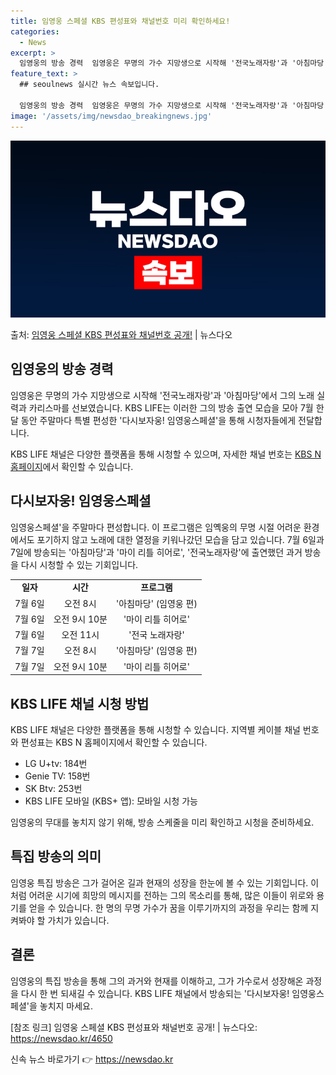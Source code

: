 ```yaml
---
title: 임영웅 스페셜 KBS 편성표와 채널번호 미리 확인하세요!
categories:
  - News
excerpt: >
  임영웅의 방송 경력  임영웅은 무명의 가수 지망생으로 시작해 '전국노래자랑'과 '아침마당'에서 그의 노래 실…
feature_text: >
  ## seoulnews 실시간 뉴스 속보입니다.

  임영웅의 방송 경력  임영웅은 무명의 가수 지망생으로 시작해 '전국노래자랑'과 '아침마당'에서 그의 노래 실…
image: '/assets/img/newsdao_breakingnews.jpg'
---
```


![뉴스다오 속보](/assets/img/newsdao_breakingnews.jpg)

<p>출처: <a href="https://newsdao.kr/4650" rel="dofollow">임영웅 스페셜 KBS 편성표와 채널번호 공개!</a> | 뉴스다오</p>

<h2 data-ke-size="size26">임영웅의 방송 경력</h2>
임영웅은 무명의 가수 지망생으로 시작해 '전국노래자랑'과 '아침마당'에서 그의 노래 실력과 카리스마를 선보였습니다. KBS LIFE는 이러한 그의 방송 출연 모습을 모아 7월 한 달 동안 주말마다 특별 편성한 '다시보자웅! 임영웅스페셜'을 통해 시청자들에게 전달합니다. 

<p data-ke-size="size16">KBS LIFE 채널은 다양한 플랫폼을 통해 시청할 수 있으며, 자세한 채널 번호는 <a href="https://newsdao.kr/4650">KBS N 홈페이지</a>에서 확인할 수 있습니다.</p>

<h2 data-ke-size="size26">다시보자웅! 임영웅스페셜</h2>
임영웅스페셜'을 주말마다 편성합니다. 이 프로그램은 임옉웅의 무명 시절 어려운 환경에서도 포기하지 않고 노래에 대한 열정을 키워나갔던 모습을 담고 있습니다. 7월 6일과 7일에 방송되는 '아침마당'과 '마이 리틀 히어로', '전국노래자랑'에 출연했던 과거 방송을 다시 시청할 수 있는 기회입니다.

<table style="width: 100%;">
<tbody>
<tr>
<td style="text-align: center; height: 17px;"><b>일자</b></td>
<td style="text-align: center; height: 17px;"><b>시간</b></td>
<td style="text-align: center; height: 17px;"><b>프로그램</b></td>
</tr>
<tr>
<td style="text-align: center; height: 17px;">7월 6일</td>
<td style="text-align: center; height: 17px;">오전 8시</td>
<td style="text-align: center; height: 17px;">'아침마당' (임영웅 편)</td>
</tr>
<tr>
<td style="text-align: center; height: 17px;">7월 6일</td>
<td style="text-align: center; height: 17px;">오전 9시 10분</td>
<td style="text-align: center; height: 17px;">'마이 리틀 히어로'</td>
</tr>
<tr>
<td style="text-align: center; height: 17px;">7월 6일</td>
<td style="text-align: center; height: 17px;">오전 11시</td>
<td style="text-align: center; height: 17px;">'전국 노래자랑'</td>
</tr>
<tr>
<td style="text-align: center; height: 17px;">7월 7일</td>
<td style="text-align: center; height: 17px;">오전 8시</td>
<td style="text-align: center; height: 17px;">'아침마당' (임영웅 편)</td>
</tr>
<tr>
<td style="text-align: center; height: 17px;">7월 7일</td>
<td style="text-align: center; height: 17px;">오전 9시 10분</td>
<td style="text-align: center; height: 17px;">'마이 리틀 히어로'</td>
</tr>
</tbody>
</table>

<h2 data-ke-size="size26">KBS LIFE 채널 시청 방법</h2>
KBS LIFE 채널은 다양한 플랫폼을 통해 시청할 수 있습니다. 지역별 케이블 채널 번호와 편성표는 KBS N 홈페이지에서 확인할 수 있습니다.

<ul>
<li>LG U+tv: 184번</li>
<li>Genie TV: 158번</li>
<li>SK Btv: 253번</li>
<li>KBS LIFE 모바일 (KBS+ 앱): 모바일 시청 가능</li>
</ul>

<p data-ke-size="size16">임영웅의 무대를 놓치지 않기 위해, 방송 스케줄을 미리 확인하고 시청을 준비하세요.</p>

<h2 data-ke-size="size26">특집 방송의 의미</h2>
임영웅 특집 방송은 그가 걸어온 길과 현재의 성장을 한눈에 볼 수 있는 기회입니다. 이처럼 어려운 시기에 희망의 메시지를 전하는 그의 목소리를 통해, 많은 이들이 위로와 용기를 얻을 수 있습니다. 한 명의 무명 가수가 꿈을 이루기까지의 과정을 우리는 함께 지켜봐야 할 가치가 있습니다.

<h2 data-ke-size="size26">결론</h2>
임영웅의 특집 방송을 통해 그의 과거와 현재를 이해하고, 그가 가수로서 성장해온 과정을 다시 한 번 되새길 수 있습니다. KBS LIFE 채널에서 방송되는 '다시보자웅! 임영웅스페셜'을 놓치지 마세요.

<p data-ke-size="size16">[참조 링크] 임영웅 스페셜 KBS 편성표와 채널번호 공개! | 뉴스다오: <a href="https://newsdao.kr/4650">https://newsdao.kr/4650</a></p> 

신속 뉴스 바로가기 👉 <a href="https://newsdao.kr" rel="dofollow">https://newsdao.kr</a>



